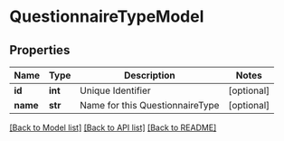 # QuestionnaireTypeModel

## Properties
Name | Type | Description | Notes
------------ | ------------- | ------------- | -------------
**id** | **int** | Unique Identifier | [optional] 
**name** | **str** | Name for this QuestionnaireType | [optional] 

[[Back to Model list]](../README.md#documentation-for-models) [[Back to API list]](../README.md#documentation-for-api-endpoints) [[Back to README]](../README.md)


